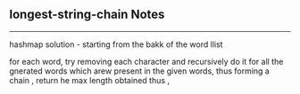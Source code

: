 <h2>longest-string-chain Notes</h2><hr>hashmap solution  - starting from the bakk of the word llist 

for each word, try removing each character and recursively do it for all the gnerated words which arew present in the given words, thus forming a chain , return he max length obtained thus , 

